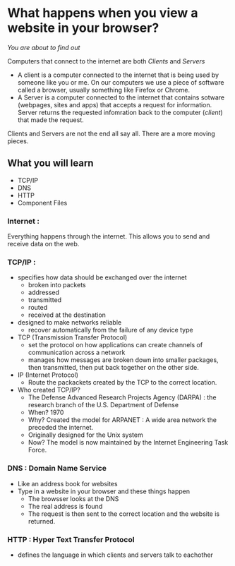 # What happens when you view a website in your browser?
_You are about to find out_

Computers that connect to the internet are both _Clients_ and _Servers_
- A client is a computer connected to the internet that is being used by someone like you or me. On our computers we use a piece of software called a browser, usually something like Firefox or Chrome.
- A Server is a computer connected to the internet that contains sotware (webpages, sites and apps) that accepts a request for information. Server returns the requested infomration back to the computer (_client_) that made the request. 

Clients and Servers are not the end all say all. There are a more moving pieces.

## What you will learn
- TCP/IP
- DNS
- HTTP
- Component Files

### Internet : 
Everything happens through the internet. This allows you to send and receive data on the web.

### TCP/IP : 
- specifies how data should be exchanged over the internet
  - broken into packets
  - addressed
  - transmitted
  - routed
  - received at the destination
- designed to make networks reliable
  - recover automatically from the failure of any device type
- TCP (Transmission Transfer Protocol)
  - set the protocol on how applications can create channels of communication across a network
  - manages how messages are broken down into smaller packages, then transmitted, then put back together on the other side.
- IP (Internet Protocol)
  - Route the packackets created by the TCP to the correct location.
- Who created TCP/IP?
  - The Defense Advanced Research Projects Agency (DARPA) : the research branch of the U.S. Department of Defense
  - When? 1970
  - Why? Created the model for ARPANET : A wide area network the preceded the internet. 
  - Originally designed for the Unix system
  - Now? The model is now maintained by the Internet Engineering Task Force.
  
### DNS : Domain Name Service
- Like an address book for websites
- Type in a website in your browser and these things happen
  - The browsser looks at the DNS
  - The real address is found
  - The request is then sent to the correct location and the website is returned.
 
### HTTP : Hyper Text Transfer Protocol
- defines the language in which clients and servers talk to eachother


